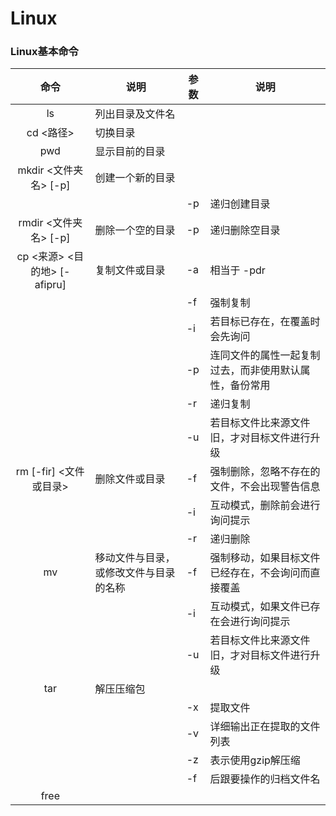 # Linux





### Linux基本命令

|             命令             | 说明                                   | 参数 | 说明                                                   |
| :--------------------------: | -------------------------------------- | ---- | ------------------------------------------------------ |
|              ls              | 列出目录及文件名                       |      |                                                        |
|          cd <路径>           | 切换目录                               |      |                                                        |
|             pwd              | 显示目前的目录                         |      |                                                        |
|    mkdir <文件夹名> [-p]     | 创建一个新的目录                       |      |                                                        |
|                              |                                        | -p   | 递归创建目录                                           |
|    rmdir <文件夹名> [-p]     | 删除一个空的目录                       | -p   | 递归删除空目录                                         |
| cp <来源> <目的地> [-afipru] | 复制文件或目录                         | -a   | 相当于 -pdr                                            |
|                              |                                        | -f   | 强制复制                                               |
|                              |                                        | -i   | 若目标已存在，在覆盖时会先询问                         |
|                              |                                        | -p   | 连同文件的属性一起复制过去，而非使用默认属性，备份常用 |
|                              |                                        | -r   | 递归复制                                               |
|                              |                                        | -u   | 若目标文件比来源文件旧，才对目标文件进行升级           |
|    rm [-fir] <文件或目录>    | 删除文件或目录                         | -f   | 强制删除，忽略不存在的文件，不会出现警告信息           |
|                              |                                        | -i   | 互动模式，删除前会进行询问提示                         |
|                              |                                        | -r   | 递归删除                                               |
|              mv              | 移动文件与目录，或修改文件与目录的名称 | -f   | 强制移动，如果目标文件已经存在，不会询问而直接覆盖     |
|                              |                                        | -i   | 互动模式，如果文件已存在会进行询问提示                 |
|                              |                                        | -u   | 若目标文件比来源文件旧，才对目标文件进行升级           |
|             tar              | 解压压缩包                             |      |                                                        |
|                              |                                        | -x   | 提取文件                                               |
|                              |                                        | -v   | 详细输出正在提取的文件列表                             |
|                              |                                        | -z   | 表示使用gzip解压缩                                     |
|                              |                                        | -f   | 后跟要操作的归档文件名                                 |
|             free             |                                        |      |                                                        |
